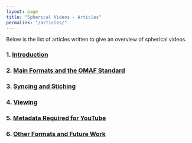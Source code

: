 ```yaml
---
layout: page
title: "Spherical Videos - Articles"
permalink: "/articles/"
---
```

Below is the list of articles written to give an overview of spherical videos.

### 1. [Introduction](/articles/introduction.md)

### 2. [Main Formats and the OMAF Standard](/articles/formats.md)

### 3. [Syncing and Stiching](/articles/syncing_and_stitching.md)

### 4. [Viewing](/articles/viewing.md)

### 5. [Metadata Required for YouTube](/articles/metadata.md)

### 6. [Other Formats and Future Work](/articles/future_work.md)